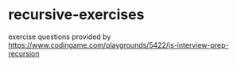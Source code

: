 # recursive-exercises
exercise questions provided by https://www.codingame.com/playgrounds/5422/js-interview-prep-recursion
